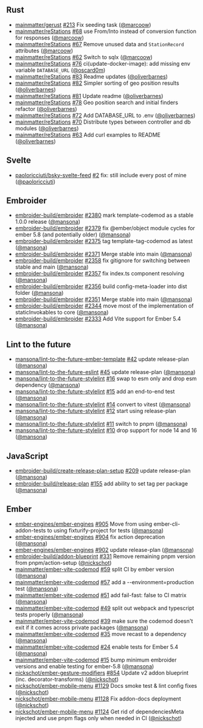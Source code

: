 ## Rust

- [mainmatter/gerust] [#213](https://github.com/mainmatter/gerust/pull/213) Fix seeding task ([@marcoow])
- [mainmatter/reStations] [#68](https://github.com/mainmatter/reStations/pull/68) use From/Into instead of conversion function for responses ([@marcoow])
- [mainmatter/reStations] [#67](https://github.com/mainmatter/reStations/pull/67) Remove unused data and `StationRecord` attributes ([@marcoow])
- [mainmatter/reStations] [#62](https://github.com/mainmatter/reStations/pull/62) Switch to sqlx ([@marcoow])
- [mainmatter/reStations] [#76](https://github.com/mainmatter/reStations/pull/76) ci(update-docker-image): add missing env variable `DATABASE_URL` ([@oscard0m])
- [mainmatter/reStations] [#83](https://github.com/mainmatter/reStations/pull/83) Readme updates ([@oliverbarnes])
- [mainmatter/reStations] [#82](https://github.com/mainmatter/reStations/pull/82) Simpler sorting of geo position results ([@oliverbarnes])
- [mainmatter/reStations] [#81](https://github.com/mainmatter/reStations/pull/81) Update readme ([@oliverbarnes])
- [mainmatter/reStations] [#78](https://github.com/mainmatter/reStations/pull/78) Geo position search and initial finders refactor ([@oliverbarnes])
- [mainmatter/reStations] [#72](https://github.com/mainmatter/reStations/pull/72) Add DATABASE_URL to .env ([@oliverbarnes])
- [mainmatter/reStations] [#70](https://github.com/mainmatter/reStations/pull/70) Distribute types between controller and db modules ([@oliverbarnes])
- [mainmatter/reStations] [#63](https://github.com/mainmatter/reStations/pull/63) Add curl examples to README ([@oliverbarnes])

## Svelte

- [paoloricciuti/bsky-svelte-feed] [#2](https://github.com/paoloricciuti/bsky-svelte-feed/pull/2) fix: still include every post of mine ([@paoloricciuti])

## Embroider

- [embroider-build/embroider] [#2380](https://github.com/embroider-build/embroider/pull/2380) mark template-codemod as a stable 1.0.0 release ([@mansona])
- [embroider-build/embroider] [#2379](https://github.com/embroider-build/embroider/pull/2379) fix @ember/object module cycles for ember 5.8 (and potentially older) ([@mansona])
- [embroider-build/embroider] [#2375](https://github.com/embroider-build/embroider/pull/2375) tag template-tag-codemod as latest ([@mansona])
- [embroider-build/embroider] [#2371](https://github.com/embroider-build/embroider/pull/2371) Merge stable into main ([@mansona])
- [embroider-build/embroider] [#2358](https://github.com/embroider-build/embroider/pull/2358) fix gitignore for switching between stable and main ([@mansona])
- [embroider-build/embroider] [#2357](https://github.com/embroider-build/embroider/pull/2357) fix index.ts component resolving ([@mansona])
- [embroider-build/embroider] [#2356](https://github.com/embroider-build/embroider/pull/2356) build config-meta-loader into dist folder ([@mansona])
- [embroider-build/embroider] [#2351](https://github.com/embroider-build/embroider/pull/2351) Merge stable into main ([@mansona])
- [embroider-build/embroider] [#2344](https://github.com/embroider-build/embroider/pull/2344) move most of the implementation of staticInvokables to core ([@mansona])
- [embroider-build/embroider] [#2333](https://github.com/embroider-build/embroider/pull/2333) Add Vite support for Ember 5.4 ([@mansona])

## Lint to the future

- [mansona/lint-to-the-future-ember-template] [#42](https://github.com/mansona/lint-to-the-future-ember-template/pull/42) update release-plan ([@mansona])
- [mansona/lint-to-the-future-eslint] [#45](https://github.com/mansona/lint-to-the-future-eslint/pull/45) update release-plan ([@mansona])
- [mansona/lint-to-the-future-stylelint] [#16](https://github.com/mansona/lint-to-the-future-stylelint/pull/16) swap to esm only and drop esm dependency ([@mansona])
- [mansona/lint-to-the-future-stylelint] [#15](https://github.com/mansona/lint-to-the-future-stylelint/pull/15) add an end-to-end test ([@mansona])
- [mansona/lint-to-the-future-stylelint] [#14](https://github.com/mansona/lint-to-the-future-stylelint/pull/14) convert to vitest ([@mansona])
- [mansona/lint-to-the-future-stylelint] [#12](https://github.com/mansona/lint-to-the-future-stylelint/pull/12) start using release-plan ([@mansona])
- [mansona/lint-to-the-future-stylelint] [#11](https://github.com/mansona/lint-to-the-future-stylelint/pull/11) switch to pnpm ([@mansona])
- [mansona/lint-to-the-future-stylelint] [#10](https://github.com/mansona/lint-to-the-future-stylelint/pull/10) drop support for node 14 and 16 ([@mansona])

## JavaScript

- [embroider-build/create-release-plan-setup] [#209](https://github.com/embroider-build/create-release-plan-setup/pull/209) update release-plan ([@mansona])
- [embroider-build/release-plan] [#155](https://github.com/embroider-build/release-plan/pull/155) add ability to set tag per package ([@mansona])

## Ember

- [ember-engines/ember-engines] [#905](https://github.com/ember-engines/ember-engines/pull/905) Move from using ember-cli-addon-tests to using fixturify-project for tests ([@mansona])
- [ember-engines/ember-engines] [#904](https://github.com/ember-engines/ember-engines/pull/904) fix action deprecation ([@mansona])
- [ember-engines/ember-engines] [#902](https://github.com/ember-engines/ember-engines/pull/902) update release-plan ([@mansona])
- [embroider-build/addon-blueprint] [#331](https://github.com/embroider-build/addon-blueprint/pull/331) Remove remaining pnpm version from pnpm/action-setup ([@nickschot])
- [mainmatter/ember-vite-codemod] [#59](https://github.com/mainmatter/ember-vite-codemod/pull/59) split CI by ember version ([@mansona])
- [mainmatter/ember-vite-codemod] [#57](https://github.com/mainmatter/ember-vite-codemod/pull/57) add a --environment=production test ([@mansona])
- [mainmatter/ember-vite-codemod] [#51](https://github.com/mainmatter/ember-vite-codemod/pull/51) add fail-fast: false to CI matrix ([@mansona])
- [mainmatter/ember-vite-codemod] [#49](https://github.com/mainmatter/ember-vite-codemod/pull/49) split out webpack and typescript tests properly ([@mansona])
- [mainmatter/ember-vite-codemod] [#39](https://github.com/mainmatter/ember-vite-codemod/pull/39) make sure the codemod doesn't exit if it comes across private packages ([@mansona])
- [mainmatter/ember-vite-codemod] [#35](https://github.com/mainmatter/ember-vite-codemod/pull/35) move recast to a dependency ([@mansona])
- [mainmatter/ember-vite-codemod] [#24](https://github.com/mainmatter/ember-vite-codemod/pull/24) enable tests for Ember 5.4 ([@mansona])
- [mainmatter/ember-vite-codemod] [#15](https://github.com/mainmatter/ember-vite-codemod/pull/15) bump minimum embroider versions and enable testing for ember-5.8 ([@mansona])
- [nickschot/ember-gesture-modifiers] [#854](https://github.com/nickschot/ember-gesture-modifiers/pull/854) Update v2 addon blueprint (inc. decorator-transforms) ([@nickschot])
- [nickschot/ember-mobile-menu] [#1129](https://github.com/nickschot/ember-mobile-menu/pull/1129) Docs smoke test & lint config fixes ([@nickschot])
- [nickschot/ember-mobile-menu] [#1128](https://github.com/nickschot/ember-mobile-menu/pull/1128) Fix addon-docs deployment ([@nickschot])
- [nickschot/ember-mobile-menu] [#1124](https://github.com/nickschot/ember-mobile-menu/pull/1124) Get rid of dependenciesMeta injected and use pnpm flags only when needed in CI ([@nickschot])

[@mansona]: https://github.com/mansona
[@marcoow]: https://github.com/marcoow
[@nickschot]: https://github.com/nickschot
[@oliverbarnes]: https://github.com/oliverbarnes
[@oscard0m]: https://github.com/oscard0m
[@paoloricciuti]: https://github.com/paoloricciuti
[ember-engines/ember-engines]: https://github.com/ember-engines/ember-engines
[embroider-build/addon-blueprint]: https://github.com/embroider-build/addon-blueprint
[embroider-build/create-release-plan-setup]: https://github.com/embroider-build/create-release-plan-setup
[embroider-build/embroider]: https://github.com/embroider-build/embroider
[embroider-build/release-plan]: https://github.com/embroider-build/release-plan
[mainmatter/ember-vite-codemod]: https://github.com/mainmatter/ember-vite-codemod
[mainmatter/gerust]: https://github.com/mainmatter/gerust
[mainmatter/reStations]: https://github.com/mainmatter/reStations
[mansona/lint-to-the-future-ember-template]: https://github.com/mansona/lint-to-the-future-ember-template
[mansona/lint-to-the-future-eslint]: https://github.com/mansona/lint-to-the-future-eslint
[mansona/lint-to-the-future-stylelint]: https://github.com/mansona/lint-to-the-future-stylelint
[nickschot/ember-gesture-modifiers]: https://github.com/nickschot/ember-gesture-modifiers
[nickschot/ember-mobile-menu]: https://github.com/nickschot/ember-mobile-menu
[paoloricciuti/bsky-svelte-feed]: https://github.com/paoloricciuti/bsky-svelte-feed
